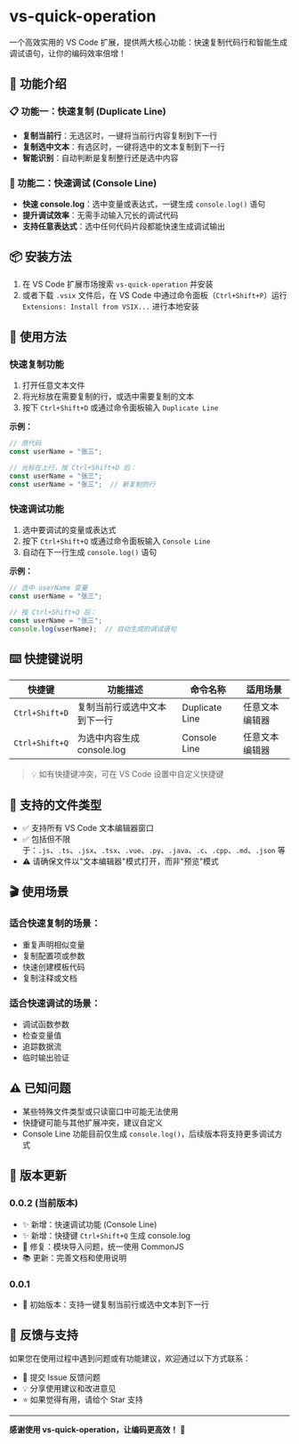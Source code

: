 # vs-quick-operation

一个高效实用的 VS Code 扩展，提供两大核心功能：快速复制代码行和智能生成调试语句，让你的编码效率倍增！

## 🚀 功能介绍

### 📋 功能一：快速复制 (Duplicate Line)
- **复制当前行**：无选区时，一键将当前行内容复制到下一行
- **复制选中文本**：有选区时，一键将选中的文本复制到下一行  
- **智能识别**：自动判断是复制整行还是选中内容

### 🐛 功能二：快速调试 (Console Line)
- **快速 console.log**：选中变量或表达式，一键生成 `console.log()` 语句
- **提升调试效率**：无需手动输入冗长的调试代码
- **支持任意表达式**：选中任何代码片段都能快速生成调试输出

## 📦 安装方法

1. 在 VS Code 扩展市场搜索 `vs-quick-operation` 并安装
2. 或者下载 `.vsix` 文件后，在 VS Code 中通过命令面板（`Ctrl+Shift+P`）运行 `Extensions: Install from VSIX...` 进行本地安装

## 🎯 使用方法

### 快速复制功能
1. 打开任意文本文件
2. 将光标放在需要复制的行，或选中需要复制的文本
3. 按下 `Ctrl+Shift+D` 或通过命令面板输入 `Duplicate Line`

**示例：**
```javascript
// 原代码
const userName = "张三";

// 光标在上行，按 Ctrl+Shift+D 后：
const userName = "张三";
const userName = "张三";  // 新复制的行
```

### 快速调试功能
1. 选中要调试的变量或表达式
2. 按下 `Ctrl+Shift+Q` 或通过命令面板输入 `Console Line`
3. 自动在下一行生成 `console.log()` 语句

**示例：**
```javascript
// 选中 userName 变量
const userName = "张三";

// 按 Ctrl+Shift+Q 后：
const userName = "张三";
console.log(userName);  // 自动生成的调试语句
```

## ⌨️ 快捷键说明

| 快捷键       | 功能描述                     | 命令名称       | 适用场景       |
| ------------ | ---------------------------- | -------------- | -------------- |
| `Ctrl+Shift+D` | 复制当前行或选中文本到下一行 | Duplicate Line | 任意文本编辑器 |
| `Ctrl+Shift+Q` | 为选中内容生成 console.log   | Console Line   | 任意文本编辑器 |

> 💡 如有快捷键冲突，可在 VS Code 设置中自定义快捷键

## 📄 支持的文件类型

- ✅ 支持所有 VS Code 文本编辑器窗口
- ✅ 包括但不限于：`.js`、`.ts`、`.jsx`、`.tsx`、`.vue`、`.py`、`.java`、`.c`、`.cpp`、`.md`、`.json` 等
- ⚠️ 请确保文件以"文本编辑器"模式打开，而非"预览"模式

## 🎬 使用场景

### 适合快速复制的场景：
- 重复声明相似变量
- 复制配置项或参数
- 快速创建模板代码
- 复制注释或文档

### 适合快速调试的场景：
- 调试函数参数
- 检查变量值
- 追踪数据流
- 临时输出验证

## ⚠️ 已知问题

- 某些特殊文件类型或只读窗口中可能无法使用
- 快捷键可能与其他扩展冲突，建议自定义
- Console Line 功能目前仅生成 `console.log()`，后续版本将支持更多调试方式

## 📝 版本更新

### 0.0.2 (当前版本)
- ✨ 新增：快速调试功能 (Console Line)
- ✨ 新增：快捷键 `Ctrl+Shift+Q` 生成 console.log
- 🐛 修复：模块导入问题，统一使用 CommonJS
- 📚 更新：完善文档和使用说明

### 0.0.1
- 🎉 初始版本：支持一键复制当前行或选中文本到下一行

## 🤝 反馈与支持

如果您在使用过程中遇到问题或有功能建议，欢迎通过以下方式联系：

- 📧 提交 Issue 反馈问题
- 💡 分享使用建议和改进意见
- ⭐ 如果觉得有用，请给个 Star 支持

---

**感谢使用 vs-quick-operation，让编码更高效！** 🚀
